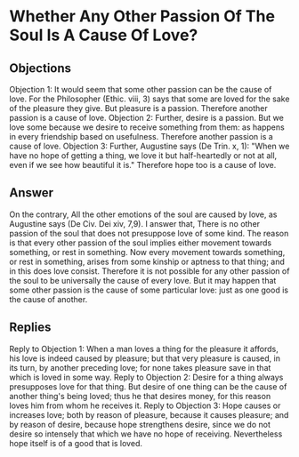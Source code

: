 # Whether Any Other Passion Of The Soul Is A Cause Of Love?
## Objections
Objection 1: It would seem that some other passion can be the cause of love. For the Philosopher (Ethic. viii, 3) says that some are loved for the sake of the pleasure they give. But pleasure is a passion. Therefore another passion is a cause of love.
Objection 2: Further, desire is a passion. But we love some because we desire to receive something from them: as happens in every friendship based on usefulness. Therefore another passion is a cause of love.
Objection 3: Further, Augustine says (De Trin. x, 1): "When we have no hope of getting a thing, we love it but half-heartedly or not at all, even if we see how beautiful it is." Therefore hope too is a cause of love.
## Answer
On the contrary, All the other emotions of the soul are caused by love, as Augustine says (De Civ. Dei xiv, 7,9).
I answer that, There is no other passion of the soul that does not presuppose love of some kind. The reason is that every other passion of the soul implies either movement towards something, or rest in something. Now every movement towards something, or rest in something, arises from some kinship or aptness to that thing; and in this does love consist. Therefore it is not possible for any other passion of the soul to be universally the cause of every love. But it may happen that some other passion is the cause of some particular love: just as one good is the cause of another.
## Replies
Reply to Objection 1: When a man loves a thing for the pleasure it affords, his love is indeed caused by pleasure; but that very pleasure is caused, in its turn, by another preceding love; for none takes pleasure save in that which is loved in some way.
Reply to Objection 2: Desire for a thing always presupposes love for that thing. But desire of one thing can be the cause of another thing's being loved; thus he that desires money, for this reason loves him from whom he receives it.
Reply to Objection 3: Hope causes or increases love; both by reason of pleasure, because it causes pleasure; and by reason of desire, because hope strengthens desire, since we do not desire so intensely that which we have no hope of receiving. Nevertheless hope itself is of a good that is loved.